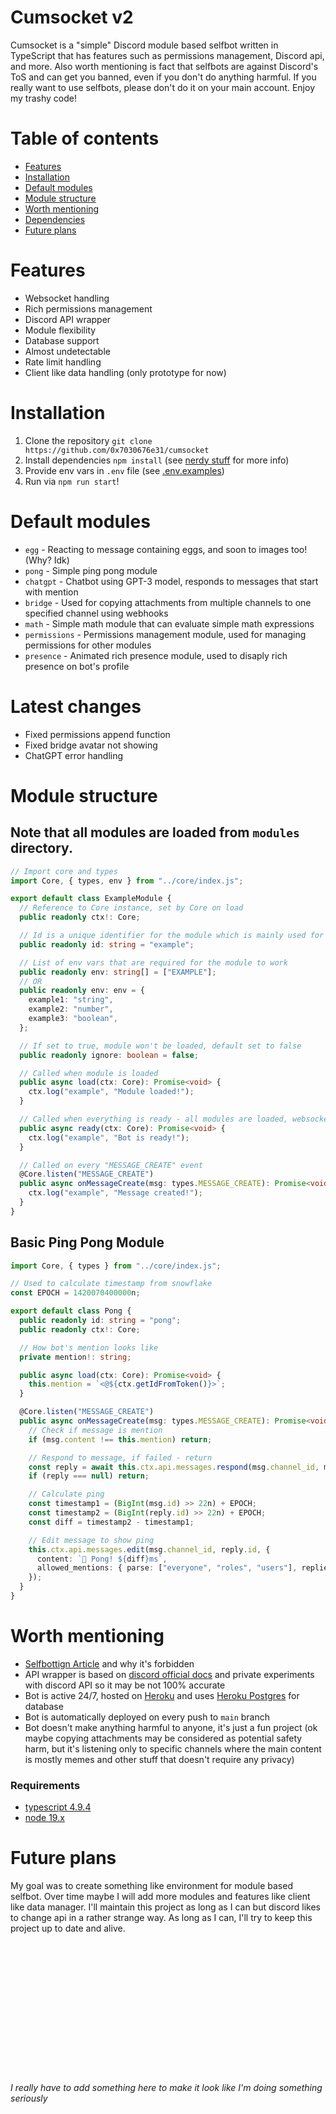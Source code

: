 # Cumsocket v2
Cumsocket is a "simple" Discord module based selfbot written in TypeScript that has features such as permissions management, Discord api, and more. Also worth mentioning is fact that selfbots are against Discord's ToS and can get you banned, even if you don't do anything harmful. If you really want to use selfbots, please don't do it on your main account. Enjoy my trashy code!

<!-- - [Example of usage](#Example-of-usage)  -->
# Table of contents
- [Features](#Features)
- [Installation](#Installation)
- [Default modules](#Default-modules)
- [Module structure](#Module-structure)
- [Worth mentioning](#Worth-mentioning)
- [Dependencies](#Dependencies)
- [Future plans](#Future-plans)

# Features
- Websocket handling
- Rich permissions management
- Discord API wrapper
- Module flexibility
- Database support
- Almost undetectable
- Rate limit handling
- Client like data handling (only prototype for now)

<!-- # Example of usage (TODO) -->

# Installation
1. Clone the repository `git clone https://github.com/0x7030676e31/cumsocket`
2. Install dependencies `npm install` (see [nerdy stuff](#Dependencies) for more info)
3. Provide env vars in `.env` file (see [.env.examples](.env.example))
4. Run via `npm run start`!

# Default modules
- `egg` - Reacting to message containing eggs, and soon to images too! (Why? Idk)
- `pong` - Simple ping pong module
- `chatgpt` - Chatbot using GPT-3 model, responds to messages that start with mention
- `bridge` - Used for copying attachments from multiple channels to one specified channel using webhooks
- `math` - Simple math module that can evaluate simple math expressions
- `permissions` - Permissions management module, used for managing permissions for other modules
- `presence` - Animated rich presence module, used to disaply rich presence on bot's profile

# Latest changes
- Fixed permissions append function
- Fixed bridge avatar not showing
- ChatGPT error handling


# Module structure
## Note that all modules are loaded from `modules` directory.
```typescript
// Import core and types
import Core, { types, env } from "../core/index.js";

export default class ExampleModule {
  // Reference to Core instance, set by Core on load
  public readonly ctx!: Core;

  // Id is a unique identifier for the module which is mainly used for permissions management
  public readonly id: string = "example";

  // List of env vars that are required for the module to work
  public readonly env: string[] = ["EXAMPLE"];
  // OR
  public readonly env: env = {
    example1: "string",
    example2: "number",
    example3: "boolean",
  };

  // If set to true, module won't be loaded, default set to false
  public readonly ignore: boolean = false;

  // Called when module is loaded
  public async load(ctx: Core): Promise<void> {
    ctx.log("example", "Module loaded!");
  }

  // Called when everything is ready - all modules are loaded, websocket connection is established, etc.
  public async ready(ctx: Core): Promise<void> {
    ctx.log("example", "Bot is ready!");
  }

  // Called on every "MESSAGE_CREATE" event
  @Core.listen("MESSAGE_CREATE")
  public async onMessageCreate(msg: types.MESSAGE_CREATE): Promise<void> {
    ctx.log("example", "Message created!");
  }
}
```

## Basic Ping Pong Module
```typescript
import Core, { types } from "../core/index.js";

// Used to calculate timestamp from snowflake
const EPOCH = 1420070400000n;

export default class Pong {
  public readonly id: string = "pong";
  public readonly ctx!: Core;

  // How bot's mention looks like
  private mention!: string;

  public async load(ctx: Core): Promise<void> {
    this.mention = `<@${ctx.getIdFromToken()}>`;
  }

  @Core.listen("MESSAGE_CREATE")
  public async onMessageCreate(msg: types.MESSAGE_CREATE): Promise<void> {
    // Check if message is mention
    if (msg.content !== this.mention) return;

    // Respond to message, if failed - return
    const reply = await this.ctx.api.messages.respond(msg.channel_id, msg.id, "🏓 Ping!").assume();
    if (reply === null) return;

    // Calculate ping
    const timestamp1 = (BigInt(msg.id) >> 22n) + EPOCH;
    const timestamp2 = (BigInt(reply.id) >> 22n) + EPOCH;
    const diff = timestamp2 - timestamp1;

    // Edit message to show ping
    this.ctx.api.messages.edit(msg.channel_id, reply.id, {
      content: `🏓 Pong! ${diff}ms`,
      allowed_mentions: { parse: ["everyone", "roles", "users"], replied_user: false },
    });
  }
}
```

# Worth mentioning
- [Selfbottign Article](https://support.discord.com/hc/en-us/articles/115002192352-Automated-user-accounts-self-bots-) and why it's forbidden
- API wrapper is based on [discord official docs](https://discord.com/developers/docs/intro) and private experiments with discord API so it may be not 100% accurate
- Bot is active 24/7, hosted on [Heroku](https://www.heroku.com/) and uses [Heroku Postgres](https://www.heroku.com/postgres) for database
- Bot is automatically deployed on every push to `main` branch
- Bot doesn't make anything harmful to anyone, it's just a fun project (ok maybe copying attachments may be considered as potential safety harm, but it's listening only to specific channels where the main content is mostly memes and other stuff that doesn't require any privacy)

### Requirements
- [typescript 4.9.4](https://github.com/Microsoft/TypeScript)
- [node 19.x](https://github.com/nodejs/node)

# Future plans
My goal was to create something like environment for module based selfbot. Over time maybe I will add more modules and features like client like data manager. I'll maintain this project as long as I can but discord likes to change api in a rather strange way. As long as I can, I'll try to keep this project up to date and alive.

<br>
<br>
<br>
<br>
<br>
<br>
<br>
<br>
<br>
<br>
<br>
<br>

###### I really have to add something here to make it look like I'm doing something seriously
